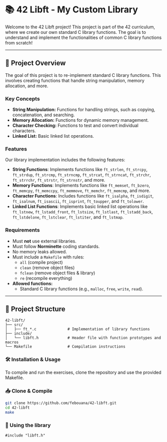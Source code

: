 # 📚 42 Libft - My Custom Library

Welcome to the 42 Libft project! This project is part of the 42 curriculum, where we create our own standard C library functions. The goal is to understand and implement the functionalities of common C library functions from scratch!

---

## **📜 Project Overview**
The goal of this project is to re-implement standard C library functions. This involves creating functions that handle string manipulation, memory allocation, and more.

### **Key Concepts**
- **String Manipulation:** Functions for handling strings, such as copying, concatenation, and searching.
- **Memory Allocation:** Functions for dynamic memory management.
- **Character Checking:** Functions to test and convert individual characters.
- **Linked List:** Basic linked list operations.

### **Features**

Our library implementation includes the following features:

- **String Functions**: Implements functions like `ft_strlen`, `ft_strcpy`, `ft_strdup`, `ft_strcmp`, `ft_strncmp`, `ft_strcat`, `ft_strncat`, `ft_strchr`, `ft_strrchr`, `ft_strstr`, `ft_strnstr`, and more.
- **Memory Functions**: Implements functions like `ft_memset`, `ft_bzero`, `ft_memcpy`, `ft_memccpy`, `ft_memmove`, `ft_memchr`, `ft_memcmp`, and more.
- **Character Functions**: Includes functions like `ft_isalpha`, `ft_isdigit`, `ft_isalnum`, `ft_isascii`, `ft_isprint`, `ft_toupper`, and `ft_tolower`.
- **Linked List Functions**: Implements basic linked list operations like `ft_lstnew`, `ft_lstadd_front`, `ft_lstsize`, `ft_lstlast`, `ft_lstadd_back`, `ft_lstdelone`, `ft_lstclear`, `ft_lstiter`, and `ft_lstmap`.

### **Requirements**
- Must **not** use external libraries.
- Must follow **Norminette** coding standards.
- No memory leaks allowed.
- Must include a `Makefile` with rules:
  - `all` (compile project)
  - `clean` (remove object files)
  - `fclean` (remove object files & library)
  - `re` (recompile everything)
- **Allowed functions:**
  - Standard C library functions (e.g., `malloc`, `free`, `write`, `read`).

---

## 📂 Project Structure

```plaintext
42-libft/
├── src/
│   ├── ft_*.c              # Implementation of library functions
├── include/
│   └── libft.h             # Header file with function prototypes and macros
└── Makefile                # Compilation instructions
```

### **🛠️ Installation & Usage**
To compile and run the exercises, clone the repository and use the provided Makefile.

### **📥 Clone & Compile**
```sh
git clone https://github.com/febouana/42-libft.git
cd 42-libft
make
```
### **🚀 Using the library**
```
#include "libft.h"
```
